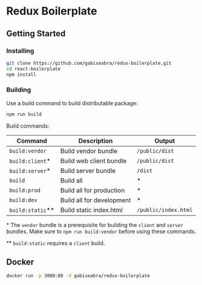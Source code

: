 # Redux Boilerplate

## Getting Started

### Installing

```bash
git clone https://github.com/gabiseabra/redux-boilerplate.git
cd react-boilerplate
npm install
```

### Building

Use a build command to build distributable package:

```bash
npm run build
```

Build commands:

| Command          | Description               | Output
|------------------|---------------------------|--------------------
| `build:vendor`   | Build vendor bundle       | `/public/dist`
| `build:client`*  | Build web client bundle   | `/public/dist`
| `build:server`*  | Build server bundle       | `/dist`
| `build`          | Build all                 | \*
| `build:prod`     | Build all for production  | \*
| `build:dev`      | Build all for development | \*
| `build:static`** | Build static index.html   | `/public/index.html`

\* The `vendor` bundle is a prerequisite for building the `client` and `server` bundles. Make sure to `npm run build:vendor` before using these commands.  

\*\* `build:static` requires a `client` build.

## Docker

```bash
docker run -p 3000:80 -d gabiseabra/redux-boilerplate
```
